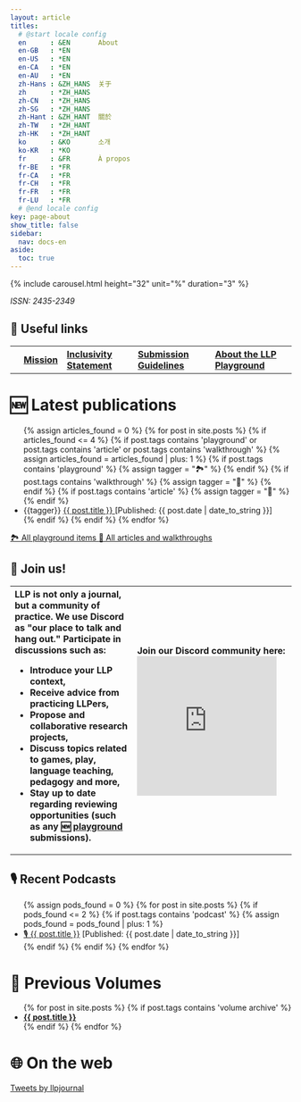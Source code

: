 ```yaml
---
layout: article
titles:
  # @start locale config
  en      : &EN       About
  en-GB   : *EN
  en-US   : *EN
  en-CA   : *EN
  en-AU   : *EN
  zh-Hans : &ZH_HANS  关于
  zh      : *ZH_HANS
  zh-CN   : *ZH_HANS
  zh-SG   : *ZH_HANS
  zh-Hant : &ZH_HANT  關於
  zh-TW   : *ZH_HANT
  zh-HK   : *ZH_HANT
  ko      : &KO       소개
  ko-KR   : *KO
  fr      : &FR       À propos
  fr-BE   : *FR
  fr-CA   : *FR
  fr-CH   : *FR
  fr-FR   : *FR
  fr-LU   : *FR
  # @end locale config
key: page-about
show_title: false
sidebar:
  nav: docs-en
aside:
  toc: true
---
```


{% include carousel.html height="32" unit="%" duration="3" %} 

*ISSN: 2435-2349* 


 <style>
         table, td, th {
            text-align: left;
         }
         button {
          text-align: center;
      </style>

## 🔗 Useful links

<table>
  <tr>
    <th>
      <script type='text/javascript' src='https://storage.ko-fi.com/cdn/widget/Widget_2.js'></script><script type='text/javascript'>kofiwidget2.init('Check out the LLP store', '#867ade', 'F1F6HOTID');kofiwidget2.draw();</script>
    </th>
    <th>
        <a class="button button--success button--rounded button--md" href="/2018/01/01/llp-mission.html">Mission</a>
      </th>
    <th>
        <a class="button button--success button--rounded button--md" href="/2020/06/23/llp-inclusivity-statement.html">Inclusivity Statement</a>
      </th>
    <th>
        <a class="button button--success button--rounded button--md" href="2018/01/02/submission-guidelines.html">Submission Guidelines</a>
      </th>
    <th>
        <a class="button button--success button--rounded button--md" href="/2020/04/04/playground-landing.html">About the LLP Playground</a>
    </th>
  </tr>
 </table>

 
# 🆕 Latest publications
<ul>
  {% assign articles_found = 0 %}
  {% for post in site.posts %}
  {% if articles_found <= 4 %}
    {% if post.tags contains 'playground' or post.tags contains 'article' or post.tags contains 'walkthrough' %}
      {% assign articles_found = articles_found | plus: 1 %}
     {% if post.tags contains 'playground' %}
        {% assign tagger = "🏞" %}
      {% endif %}
      {% if post.tags contains 'walkthrough' %}
        {% assign tagger = "🚶" %}
      {% endif %}
      {% if post.tags contains 'article' %}
        {% assign tagger = "📔" %}
      {% endif %}
      <li>
        {{tagger}} <a href="{{ post.url }}">{{ post.title }}
        </a> [Published: {{ post.date | date_to_string }}]
      </li>
    {% endif %}
  {% endif %}
  {% endfor %}
</ul>

<a class="button button--success button--rounded button--lg" href="/2018/02/01/playground-items.html"><i class="far fa-play-circle"></i> 🏞 All playground items </a> 
<a class="button button--success button--rounded button--lg" href="/2018/02/01/articles.html"><i class="far fa-play-circle"></i> 📔 All articles and walkthroughs </a>

## 🤝 Join us!
<table>
  <tr>
    <th>
      LLP is not only a journal, but a community of practice. We use Discord as "our place to talk and hang out." Participate in discussions such as:
      <ul>
      <li>Introduce your LLP context, </li>
      <li>Receive advice from practicing LLPers,</li>
      <li>Propose and collaborative research projects,</li>
      <li>Discuss topics related to games, play, language teaching, pedagogy and more,</li>
      <li>Stay up to date regarding reviewing opportunities (such as any 🆕 <a href="/2018/01/02/submission-guidelines.html#-playground-items-easy-mode">playground</a> submissions).</li></ul>
    </th>
    <th>Join our Discord community here: <iframe src="https://discordapp.com/widget?id=523277560809783297&theme=dark" width="250" height="250" allowtransparency="true" frameborder="0" sandbox="allow-popups allow-popups-to-escape-sandbox allow-same-origin allow-scripts"></iframe></th>
  </tr>
</table>

## 🎙 Recent Podcasts
<ul>
  {% assign pods_found = 0 %}
  {% for post in site.posts %}
  {% if pods_found <= 2 %}
  {% if post.tags contains 'podcast' %}
  {% assign pods_found = pods_found | plus: 1 %}
  <li>
  <a href="{{ post.url }}"> 🎙
    {{ post.title }}</a> [Published: {{ post.date | date_to_string }}]
  </li>
  {% endif %}
  {% endif %}
  {% endfor %}
</ul>

# 🏦 Previous Volumes

<ul>
  {% for post in site.posts %}
  {% if post.tags contains 'volume archive' %}
  <li>
    <a href="{{ post.url }}"> <b>{{ post.title }}</b></a>
  </li>
  {% endif %}
  {% endfor %}
</ul>


# 🌐 On the web

<a class="twitter-timeline" data-width="500" data-height="300" data-theme="dark" href="https://twitter.com/llpjournal">Tweets by llpjournal</a> <script async src="https://platform.twitter.com/widgets.js" charset="utf-8"></script>